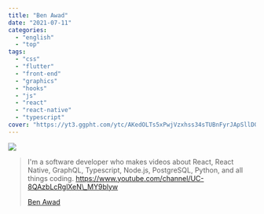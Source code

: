 ```yaml
---
title: "Ben Awad"
date: "2021-07-11"
categories:
  - "english"
  - "top"
tags:
  - "css"
  - "flutter"
  - "front-end"
  - "graphics"
  - "hooks"
  - "js"
  - "react"
  - "react-native"
  - "typescript"
cover: "https://yt3.ggpht.com/ytc/AKedOLTs5xPwjVzxhss34sTUBnFyrJApSllD0pa3oQaOhw=s88-c-k-c0x00ffffff-no-rj"
---
```


![](https://yt3.ggpht.com/ytc/AKedOLScd3qE7Blu2CtRbzkfBzbEwE3_bIpO-dRaQjTPTg=s176-c-k-c0x00ffffff-no-rj)

> I'm a software developer who makes videos about React, React Native, GraphQL, Typescript, Node.js, PostgreSQL, Python, and all things coding. https://www.youtube.com/channel/UC-8QAzbLcRglXeN\_MY9blyw
>
> [Ben Awad](https://www.youtube.com/channel/UC-8QAzbLcRglXeN_MY9blyw)
